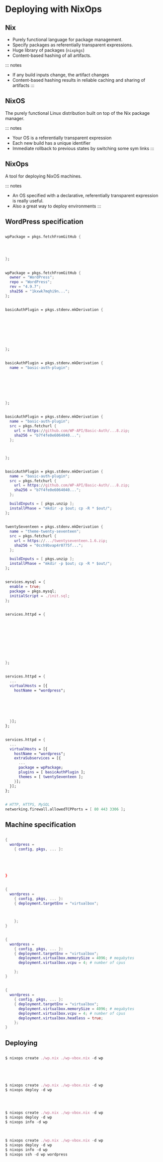 # Deploying with NixOps

## Nix

- Purely functional language for package management.
- Specify packages as referentially transparent expressions.
- Huge library of packages (`nixpkgs`)
- Content-based hashing of all artifacts.

::: notes
- If any build inputs change, the artifact changes
- Content-based hashing results in reliable caching and sharing of artifacts
:::

## NixOS

The purely functional Linux distribution built on top of the Nix package manager.

::: notes
- Your OS is a referentially transparent expression
- Each new build has a unique identifier
- Immediate rollback to previous states by switching some sym links
:::

## NixOps

A tool for deploying NixOS machines.

::: notes
- An OS specified with a declarative, referentially transparent expression is really useful.
- Also a great way to deploy environments
:::

## WordPress specification

##

```nix
wpPackage = pkgs.fetchFromGitHub {




};
```

##

```nix
wpPackage = pkgs.fetchFromGitHub {
  owner = "WordPress";
  repo = "WordPress";
  rev = "4.9.7";
  sha256 = "1kxwk7mqhi9n...";
};
```

##

```nix
basicAuthPlugin = pkgs.stdenv.mkDerivation {








};
```

##

```nix
basicAuthPlugin = pkgs.stdenv.mkDerivation {
  name = "basic-auth-plugin";







};
```

##

```nix
basicAuthPlugin = pkgs.stdenv.mkDerivation {
  name = "basic-auth-plugin";
  src = pkgs.fetchurl {
    url = https://github.com/WP-API/Basic-Auth/...8.zip;
    sha256 = "b7f4fe0e6064040...";
  };



};
```

##

```nix
basicAuthPlugin = pkgs.stdenv.mkDerivation {
  name = "basic-auth-plugin";
  src = pkgs.fetchurl {
    url = https://github.com/WP-API/Basic-Auth/...8.zip;
    sha256 = "b7f4fe0e6064040...";
  };

  buildInputs = [ pkgs.unzip ];
  installPhase = "mkdir -p $out; cp -R * $out/";
};
```


##


```nix
twentySeventeen = pkgs.stdenv.mkDerivation {
  name = "theme-twenty-seventeen";
  src = pkgs.fetchurl {
    url = https://.../twentyseventeen.1.6.zip;
    sha256 = "0cch9bvap4r0775f...";
  };

  buildInputs = [ pkgs.unzip ];
  installPhase = "mkdir -p $out; cp -R * $out/";
};
```

##

```nix
services.mysql = {
  enable = true;
  package = pkgs.mysql;
  initialScript = ./init.sql;
};
```

##

```nix
services.httpd = {










};
```

##

```nix
services.httpd = {
  ...
  virtualHosts = [{
    hostName = "wordpress";






  }];
};
```

##

```nix
services.httpd = {
  ...
  virtualHosts = [{
    hostName = "wordpress";
    extraSubservices = [{
      ...
      package = wpPackage;
      plugins = [ basicAuthPlugin ];
      themes = [ twentySeventeen ];
    }];
  }];
};
```

##

```nix
# HTTP, HTTPS, MySQL
networking.firewall.allowedTCPPorts = [ 80 443 3306 ];
```

## Machine specification

##

```nix
{
  wordpress =
    { config, pkgs, ... }:





}
```

##

```nix
{
  wordpress =
    { config, pkgs, ... }:
    { deployment.targetEnv = "virtualbox";



    };
}
```

##

```nix
{
  wordpress =
    { config, pkgs, ... }:
    { deployment.targetEnv = "virtualbox";
      deployment.virtualbox.memorySize = 4096; # megabytes
      deployment.virtualbox.vcpu = 4; # number of cpus

    };
}
```

##

```nix
{
  wordpress =
    { config, pkgs, ... }:
    { deployment.targetEnv = "virtualbox";
      deployment.virtualbox.memorySize = 4096; # megabytes
      deployment.virtualbox.vcpu = 4; # number of cpus
      deployment.virtualbox.headless = true;
    };
}
```

## Deploying

##

```nix
$ nixops create ./wp.nix ./wp-vbox.nix -d wp


 
```

##

```nix
$ nixops create ./wp.nix ./wp-vbox.nix -d wp
$ nixops deploy -d wp

 
```

##

```nix
$ nixops create ./wp.nix ./wp-vbox.nix -d wp
$ nixops deploy -d wp
$ nixops info -d wp
 
```

##

```nix
$ nixops create ./wp.nix ./wp-vbox.nix -d wp
$ nixops deploy -d wp
$ nixops info -d wp
$ nixops ssh -d wp wordpress
```

